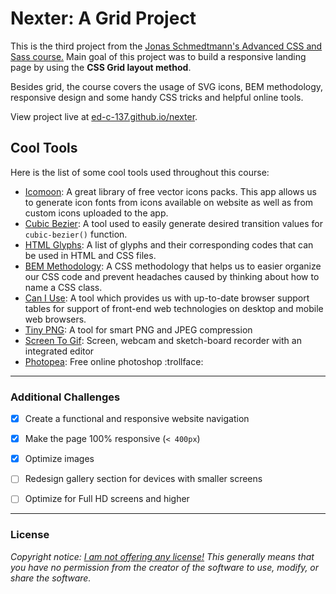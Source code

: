 # Nexter: A Grid Project

This is the third project from the [Jonas Schmedtmann's Advanced CSS and Sass course.](https://www.udemy.com/advanced-css-and-sass/ "Udemy | Advanced CSS and Sass: Flexbox, Grid, Animations and More!") Main goal of this project was to build a responsive landing page by using the **CSS Grid layout method**.

Besides grid, the course covers the usage of SVG icons, BEM methodology, responsive design and some handy CSS tricks and helpful online tools.

View project live at [ed-c-137.github.io/nexter](https://ed-c-137.github.io/nexter/).


## Cool Tools

Here is the list of some cool tools used throughout this course:

- [Icomoon](https://icomoon.io/): A great library of free vector icons packs. This app allows us to generate icon fonts from icons available on website as well as from custom icons uploaded to the app.
- [Cubic Bezier](https://cubic-bezier.com/): A tool used to easily generate desired transition values for `cubic-bezier()` function.
- [HTML Glyphs](https://css-tricks.com/snippets/html/glyphs/): A list of glyphs and their corresponding codes that can be used in HTML and CSS files.
- [BEM Methodology](http://getbem.com/): A CSS methodology that helps us to easier organize our CSS code and prevent headaches caused by thinking about how to name a CSS class.
- [Can I Use](https://caniuse.com/): A tool which provides us with up-to-date browser support tables for support of front-end web technologies on desktop and mobile web browsers.
- [Tiny PNG](https://tinypng.com/): A tool for smart PNG and JPEG compression
- [Screen To Gif](https://www.screentogif.com/): Screen, webcam and sketch-board recorder with an integrated editor
- [Photopea](https://www.photopea.com/): Free online photoshop :trollface:

---

### Additional Challenges

- [X] Create a functional and responsive website navigation
- [X] Make the page 100% responsive (`< 400px`)
- [X] Optimize images
- [ ] Redesign gallery section for devices with smaller screens
- [ ] Optimize for Full HD screens and higher 


---

### License

*Copyright notice: [I am not offering any license!](https://choosealicense.com/no-permission/) This generally means that you have no permission from the creator of the software to use, modify, or share the software.*



